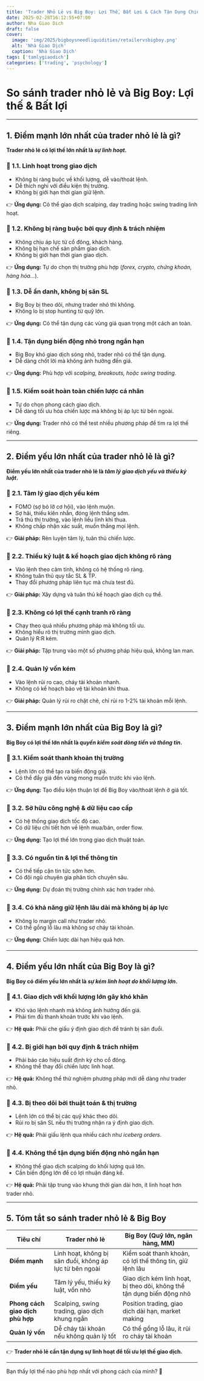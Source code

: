 ```yaml
---
title: 'Trader Nhỏ Lẻ vs Big Boy: Lợi Thế, Bất Lợi & Cách Tận Dụng Chiến Lược Hiệu Quả'
date: 2025-02-28T16:12:55+07:00
author: Nha Giao Dich
draft: false
cover:
  image: 'img/2025/bigboysneedliquidities/retailervsbigboy.png'
  alt: 'Nhà Giao Dịch'
  caption: 'Nhà Giao Dịch'
tags: ['tamlygiaodich']
categories: ['trading', 'psychology']
---
```


# **So sánh trader nhỏ lẻ và Big Boy: Lợi thế & Bất lợi**

---

## **1. Điểm mạnh lớn nhất của trader nhỏ lẻ là gì?**

**Trader nhỏ lẻ có lợi thế lớn nhất là _sự linh hoạt_.**

### **🔹 1.1. Linh hoạt trong giao dịch**

- Không bị ràng buộc về khối lượng, dễ vào/thoát lệnh.
- Dễ thích nghi với điều kiện thị trường.
- Không bị giới hạn thời gian giữ lệnh.

👉 **Ứng dụng:** Có thể giao dịch scalping, day trading hoặc swing trading linh hoạt.

### **🔹 1.2. Không bị ràng buộc bởi quy định & trách nhiệm**

- Không chịu áp lực từ cổ đông, khách hàng.
- Không bị hạn chế sản phẩm giao dịch.
- Không bị giới hạn thời gian giao dịch.

👉 **Ứng dụng:** Tự do chọn thị trường phù hợp (_forex, crypto, chứng khoán, hàng hóa..._).

### **🔹 1.3. Dễ ẩn danh, không bị săn SL**

- Big Boy bị theo dõi, nhưng trader nhỏ thì không.
- Không lo bị stop hunting từ quỹ lớn.

👉 **Ứng dụng:** Có thể tận dụng các vùng giá quan trọng một cách an toàn.

### **🔹 1.4. Tận dụng biến động nhỏ trong ngắn hạn**

- Big Boy khó giao dịch sóng nhỏ, trader nhỏ có thể tận dụng.
- Dễ dàng chốt lời mà không ảnh hưởng đến giá.

👉 **Ứng dụng:** Phù hợp với _scalping, breakouts, hoặc swing trading_.

### **🔹 1.5. Kiểm soát hoàn toàn chiến lược cá nhân**

- Tự do chọn phong cách giao dịch.
- Dễ dàng tối ưu hóa chiến lược mà không bị áp lực từ bên ngoài.

👉 **Ứng dụng:** Trader nhỏ có thể test nhiều phương pháp để tìm ra lợi thế riêng.

---

## **2. Điểm yếu lớn nhất của trader nhỏ lẻ là gì?**

**Điểm yếu lớn nhất của trader nhỏ lẻ là _tâm lý giao dịch yếu và thiếu kỷ luật_.**

### **🔻 2.1. Tâm lý giao dịch yếu kém**

- FOMO (sợ bỏ lỡ cơ hội), vào lệnh muộn.
- Sợ hãi, thiếu kiên nhẫn, đóng lệnh thắng sớm.
- Trả thù thị trường, vào lệnh liều lĩnh khi thua.
- Không chấp nhận xác suất, muốn thắng mọi lệnh.

👉 **Giải pháp:** Rèn luyện tâm lý, tuân thủ chiến lược.

### **🔻 2.2. Thiếu kỷ luật & kế hoạch giao dịch không rõ ràng**

- Vào lệnh theo cảm tính, không có hệ thống rõ ràng.
- Không tuân thủ quy tắc SL & TP.
- Thay đổi phương pháp liên tục mà chưa test đủ.

👉 **Giải pháp:** Xây dựng và tuân thủ kế hoạch giao dịch cụ thể.

### **🔻 2.3. Không có lợi thế cạnh tranh rõ ràng**

- Chạy theo quá nhiều phương pháp mà không tối ưu.
- Không hiểu rõ thị trường mình giao dịch.
- Quản lý R:R kém.

👉 **Giải pháp:** Tập trung vào một số phương pháp hiệu quả, không lan man.

### **🔻 2.4. Quản lý vốn kém**

- Vào lệnh rủi ro cao, cháy tài khoản nhanh.
- Không có kế hoạch bảo vệ tài khoản khi thua.

👉 **Giải pháp:** Quản lý rủi ro chặt chẽ, chỉ rủi ro 1-2% tài khoản mỗi lệnh.

---

## **3. Điểm mạnh lớn nhất của Big Boy là gì?**

**Big Boy có lợi thế lớn nhất là _quyền kiểm soát dòng tiền và thông tin_.**

### **🔷 3.1. Kiểm soát thanh khoản thị trường**

- Lệnh lớn có thể tạo ra biến động giá.
- Có thể đẩy giá đến vùng mong muốn trước khi vào lệnh.

👉 **Ứng dụng:** Tạo điều kiện thuận lợi để Big Boy vào/thoát lệnh ở giá tốt.

### **🔷 3.2. Sở hữu công nghệ & dữ liệu cao cấp**

- Có hệ thống giao dịch tốc độ cao.
- Có dữ liệu chi tiết hơn về lệnh mua/bán, order flow.

👉 **Ứng dụng:** Tạo lợi thế lớn trong giao dịch thuật toán.

### **🔷 3.3. Có nguồn tin & lợi thế thông tin**

- Có thể tiếp cận tin tức sớm hơn.
- Có đội ngũ chuyên gia phân tích chuyên sâu.

👉 **Ứng dụng:** Dự đoán thị trường chính xác hơn trader nhỏ.

### **🔷 3.4. Có khả năng giữ lệnh lâu dài mà không bị áp lực**

- Không lo margin call như trader nhỏ.
- Có thể gồng lỗ lâu mà không sợ cháy tài khoản.

👉 **Ứng dụng:** Chiến lược dài hạn hiệu quả hơn.

---

## **4. Điểm yếu lớn nhất của Big Boy là gì?**

**Big Boy có điểm yếu lớn nhất là _sự kém linh hoạt do khối lượng lớn_.**

### **🔻 4.1. Giao dịch với khối lượng lớn gây khó khăn**

- Khó vào lệnh nhanh mà không ảnh hưởng đến giá.
- Phải tìm đủ thanh khoản trước khi vào lệnh.

👉 **Hệ quả:** Phải che giấu ý định giao dịch để tránh bị săn đuổi.

### **🔻 4.2. Bị giới hạn bởi quy định & trách nhiệm**

- Phải báo cáo hiệu suất định kỳ cho cổ đông.
- Không thể thay đổi chiến lược linh hoạt.

👉 **Hệ quả:** Không thể thử nghiệm phương pháp mới dễ dàng như trader nhỏ.

### **🔻 4.3. Bị theo dõi bởi thuật toán & thị trường**

- Lệnh lớn có thể bị các quỹ khác theo dõi.
- Rủi ro bị săn SL nếu thị trường nhận ra ý định giao dịch.

👉 **Hệ quả:** Phải giấu lệnh qua nhiều cách như _iceberg orders_.

### **🔻 4.4. Không thể tận dụng biến động nhỏ ngắn hạn**

- Không thể giao dịch scalping do khối lượng quá lớn.
- Cần biến động lớn để có lợi nhuận đáng kể.

👉 **Hệ quả:** Phải tập trung vào khung thời gian dài hơn, ít linh hoạt hơn trader nhỏ.

---

## **5. Tóm tắt so sánh trader nhỏ lẻ & Big Boy**

| **Tiêu chí**                     | **Trader nhỏ lẻ**                                       | **Big Boy (Quỹ lớn, ngân hàng, MM)**                                   |
| -------------------------------- | ------------------------------------------------------- | ---------------------------------------------------------------------- |
| **Điểm mạnh**                    | Linh hoạt, không bị săn đuổi, không áp lực từ bên ngoài | Kiểm soát thanh khoản, có lợi thế thông tin, giữ lệnh lâu              |
| **Điểm yếu**                     | Tâm lý yếu, thiếu kỷ luật, vốn nhỏ                      | Giao dịch kém linh hoạt, bị theo dõi, không thể tận dụng biến động nhỏ |
| **Phong cách giao dịch phù hợp** | Scalping, swing trading, giao dịch khung ngắn           | Position trading, giao dịch dài hạn, market making                     |
| **Quản lý vốn**                  | Dễ cháy tài khoản nếu không quản lý tốt                 | Có thể gồng lỗ lâu, ít rủi ro cháy tài khoản                           |

👉 **Trader nhỏ lẻ cần tận dụng sự linh hoạt để tối ưu lợi thế giao dịch.**

---

Bạn thấy lợi thế nào phù hợp nhất với phong cách của mình? 🚀

